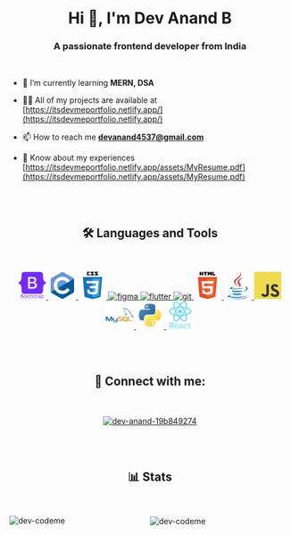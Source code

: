 <h1 align="center">Hi 👋, I'm Dev Anand B</h1>
<h3 align="center">A passionate frontend developer from India</h3>

</br>

- 🌱 I’m currently learning **MERN, DSA**

- 👨‍💻 All of my projects are available at [https://itsdevmeportfolio.netlify.app/](https://itsdevmeportfolio.netlify.app/)

- 📫 How to reach me **devanand4537@gmail.com**

- 📄 Know about my experiences [https://itsdevmeportfolio.netlify.app/assets/MyResume.pdf](https://itsdevmeportfolio.netlify.app/assets/MyResume.pdf)

</br>
</br>

<h2 align="center">🛠️ Languages and Tools </h2>
</br>

<p align="center" > <a href="https://getbootstrap.com" target="_blank" rel="noreferrer"> <img src="https://raw.githubusercontent.com/devicons/devicon/master/icons/bootstrap/bootstrap-plain-wordmark.svg" alt="bootstrap" width="50" height="50"/> </a>  <a href="https://www.cprogramming.com/" target="_blank" rel="noreferrer"> <img src="https://raw.githubusercontent.com/devicons/devicon/master/icons/c/c-original.svg" alt="c" width="50" height="50"/> </a> <a href="https://www.w3schools.com/css/" target="_blank" rel="noreferrer"> <img src="https://raw.githubusercontent.com/devicons/devicon/master/icons/css3/css3-original-wordmark.svg" alt="css3" width="50" height="50"/> </a> <a href="https://www.figma.com/" target="_blank" rel="noreferrer"> <img src="https://www.vectorlogo.zone/logos/figma/figma-icon.svg" alt="figma" width="50" height="50"/> </a> <a href="https://flutter.dev" target="_blank" rel="noreferrer"> <img src="https://www.vectorlogo.zone/logos/flutterio/flutterio-icon.svg" alt="flutter" width="50" height="50"/> </a> <a href="https://git-scm.com/" target="_blank" rel="noreferrer"> <img src="https://www.vectorlogo.zone/logos/git-scm/git-scm-icon.svg" alt="git" width="50" height="50"/> </a> <a href="https://www.w3.org/html/" target="_blank" rel="noreferrer"> <img src="https://raw.githubusercontent.com/devicons/devicon/master/icons/html5/html5-original-wordmark.svg" alt="html5" width="50" height="50"/> </a> <a href="https://www.java.com" target="_blank" rel="noreferrer"> <img src="https://raw.githubusercontent.com/devicons/devicon/master/icons/java/java-original.svg" alt="java" width="50" height="50"/> </a> <a href="https://developer.mozilla.org/en-US/docs/Web/JavaScript" target="_blank" rel="noreferrer"> <img src="https://raw.githubusercontent.com/devicons/devicon/master/icons/javascript/javascript-original.svg" alt="javascript" width="50" height="50"/> </a> <a href="https://www.mysql.com/" target="_blank" rel="noreferrer"> <img src="https://raw.githubusercontent.com/devicons/devicon/master/icons/mysql/mysql-original-wordmark.svg" alt="mysql" width="50" height="50"/> </a> <a href="https://www.python.org" target="_blank" rel="noreferrer"> <img src="https://raw.githubusercontent.com/devicons/devicon/master/icons/python/python-original.svg" alt="python" width="50" height="50"/> </a> <a href="https://reactjs.org/" target="_blank" rel="noreferrer"> <img src="https://raw.githubusercontent.com/devicons/devicon/master/icons/react/react-original-wordmark.svg" alt="react" width="50" height="50"/> </a> </p>
</br>
</br>
<h2 align="center">🙌 Connect with me:</h2>
</br>
<p align="center">
<a href="https://linkedin.com/in/dev-anand-19b849274" target="blank"><img align="center" src="https://raw.githubusercontent.com/rahuldkjain/github-profile-readme-generator/master/src/images/icons/Social/linked-in-alt.svg" alt="dev-anand-19b849274" height="30" width="50" /></a>
</p>


</br>
</br>
<h2 align="center">📊 Stats</h2>
</br>
<p align="center"><img align="left" src="https://github-readme-stats.vercel.app/api/top-langs?username=dev-codeme&show_icons=true&locale=en&layout=compact" alt="dev-codeme" />
<img align="center" src="https://github-readme-streak-stats.herokuapp.com/?user=dev-codeme&" alt="dev-codeme" /></p>
